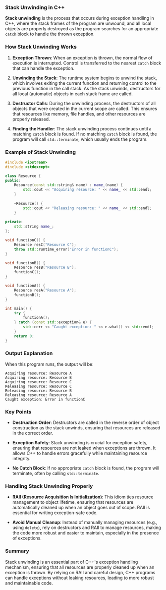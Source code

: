 ### Stack Unwinding in C++

**Stack unwinding** is the process that occurs during exception handling in C++, where the stack frames of the program are unwound, and all local objects are properly destroyed as the program searches for an appropriate `catch` block to handle the thrown exception.

### How Stack Unwinding Works

1. **Exception Thrown**: When an exception is thrown, the normal flow of execution is interrupted. Control is transferred to the nearest `catch` block that can handle the exception.

2. **Unwinding the Stack**: The runtime system begins to unwind the stack, which involves exiting the current function and returning control to the previous function in the call stack. As the stack unwinds, destructors for all local (automatic) objects in each stack frame are called.

3. **Destructor Calls**: During the unwinding process, the destructors of all objects that were created in the current scope are called. This ensures that resources like memory, file handles, and other resources are properly released.

4. **Finding the Handler**: The stack unwinding process continues until a matching `catch` block is found. If no matching `catch` block is found, the program will call `std::terminate`, which usually ends the program.

### Example of Stack Unwinding

```cpp
#include <iostream>
#include <stdexcept>

class Resource {
public:
    Resource(const std::string& name) : name_(name) {
        std::cout << "Acquiring resource: " << name_ << std::endl;
    }
    
    ~Resource() {
        std::cout << "Releasing resource: " << name_ << std::endl;
    }
    
private:
    std::string name_;
};

void functionC() {
    Resource resC("Resource C");
    throw std::runtime_error("Error in functionC");
}

void functionB() {
    Resource resB("Resource B");
    functionC();
}

void functionA() {
    Resource resA("Resource A");
    functionB();
}

int main() {
    try {
        functionA();
    } catch (const std::exception& e) {
        std::cerr << "Caught exception: " << e.what() << std::endl;
    }
    return 0;
}
```

### Output Explanation

When this program runs, the output will be:

```
Acquiring resource: Resource A
Acquiring resource: Resource B
Acquiring resource: Resource C
Releasing resource: Resource C
Releasing resource: Resource B
Releasing resource: Resource A
Caught exception: Error in functionC
```

### Key Points

- **Destruction Order**: Destructors are called in the reverse order of object construction as the stack unwinds, ensuring that resources are released in the correct order.
  
- **Exception Safety**: Stack unwinding is crucial for exception safety, ensuring that resources are not leaked when exceptions are thrown. It allows C++ to handle errors gracefully while maintaining resource integrity.

- **No Catch Block**: If no appropriate `catch` block is found, the program will terminate, often by calling `std::terminate`.

### Handling Stack Unwinding Properly

- **RAII (Resource Acquisition Is Initialization)**: This idiom ties resource management to object lifetime, ensuring that resources are automatically cleaned up when an object goes out of scope. RAII is essential for writing exception-safe code.

- **Avoid Manual Cleanup**: Instead of manually managing resources (e.g., using `delete`), rely on destructors and RAII to manage resources, making the code more robust and easier to maintain, especially in the presence of exceptions.

### Summary

Stack unwinding is an essential part of C++'s exception handling mechanism, ensuring that all resources are properly cleaned up when an exception is thrown. By relying on RAII and careful design, C++ programs can handle exceptions without leaking resources, leading to more robust and maintainable code.
